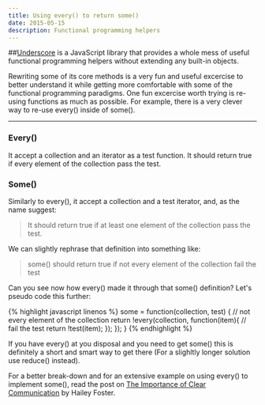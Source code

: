 ```yaml
---
title: Using every() to return some()
date: 2015-05-15
description: Functional programming helpers
---
```


##[Underscore](http://underscorejs.org/) is a JavaScript library that provides a whole mess of useful functional programming helpers without extending any built-in objects.

Rewriting some of its core methods is a very fun and useful excercise to better understand it while getting more comfortable with some of the functional programming paradigms. One fun excercise worth trying is re-using functions as much as possible. For example, there is a very clever way to re-use every() inside of some().

* * *

### Every()

It accept a collection and an iterator as a test function. It should return true if every element of the collection pass the test.

### Some()
Similarly to every(), it accept a collection and a test iterator, and, as the name suggest:

> It should return true if at least one element of the collection pass the test.


We can slightly rephrase that definition into something like:

> some() should return true if not every element of the collection fail the test

Can you see now how every() made it through that some() definition? Let's pseudo code this further:

{% highlight javascript linenos %}
some = function(collection, test) {
        // not every element of the collection
        return !every(collection, function(item){
            // fail the test
            return !test(item);
        });
    });
}
{% endhighlight %}

If you have every() at you disposal and you need to get some() this is definitely a short and smart way to get there (For a slighltly longer solution use reduce() instead).


For a better break-down and for an extensive example on using every() to implement some(), read the post on [The Importance of Clear Communication](http://hmfoster.github.io/The-Importance-of-Clear-Communication/) by Hailey Foster.






